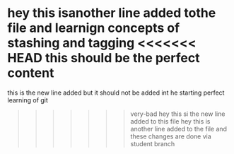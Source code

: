 hey this isanother line added tothe file and learnign concepts of stashing and tagging
<<<<<<< HEAD
this should be the perfect content 
=======
this is the new line added but it should not be added int he starting
perfect learning of git 
>>>>>>> very-bad
hey this si the new line added to this file
hey this is another line added to the file and these changes are done via student branch
